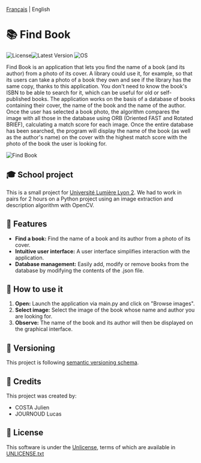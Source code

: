 [Français](README.md) | English

# 📚  **Find Book**
![License](https://img.shields.io/badge/License-UNLICENSE-red)![Latest Version](https://img.shields.io/badge/Version-1.0.0-blue) ![OS](https://img.shields.io/badge/OS-Windows%2FmacOS%2FLinux-green)

Find Book is an application that lets you find the name of a book (and its author) from a photo of its cover.
A library could use it, for example, so that its users can take a photo of a book they own and see if the library has the same copy, thanks to this application.
You don't need to know the book's ISBN to be able to search for it, which can be useful for old or self-published books. 
The application works on the basis of a database of books containing their cover, the name of the book and the name of the author.
Once the user has selected a book photo, the algorithm compares the image with all those in the database using ORB (Oriented FAST and Rotated BRIEF), calculating a match score for each image.
Once the entire database has been searched, the program will display the name of the book (as well as the author's name) on the cover with the highest match score with the photo of the book the user is looking for.

![Find Book](https://i.ibb.co/LR70by5/image.png)

## 🎓 School project
This is a small project for [Université Lumière Lyon 2](https://www.univ-lyon2.fr/).
We had to work in pairs for 2 hours on a Python project using an image extraction and description algorithm with OpenCV.

## 🔧 Features

- **Find a book:** Find the name of a book and its author from a photo of its cover.
- **Intuitive user interface:** A user interface simplifies interaction with the application.
- **Database management:** Easily add, modify or remove books from the database by modifying the contents of the .json file.

## 📖 How to use it

1. **Open:** Launch the application via main.py and click on "Browse images".
3. **Select image:** Select the image of the book whose name and author you are looking for.
2. **Observe:** The name of the book and its author will then be displayed on the graphical interface.

## 🔢 Versioning
This project is following [semantic versioning schema](https://semver.org/).

## 🤝 Credits
This project was created by:
- COSTA Julien
- JOURNOUD Lucas

## 📄 License
This software is under the [Unlicense](https://web.archive.org/web/20230703162904/https://unlicense.org/), terms of which are available in [UNLICENSE.txt](UNLICENSE.txt)

